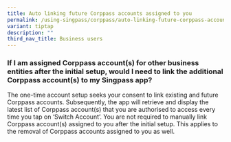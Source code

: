 ```yaml
---
title: Auto linking future Corppass accounts assigned to you
permalink: /using-singpass/corppass/auto-linking-future-corppass-accounts/
variant: tiptap
description: ""
third_nav_title: Business users
---
```

<h3>If I am assigned Corppass account(s) for other business entities after the initial setup, would I need to link the additional Corppass account(s) to my Singpass app?</h3>
<p>The one-time account setup seeks your consent to link existing and future
Corppass accounts. Subsequently, the app will retrieve and display the
latest list of Corppass account(s) that you are authorised to access every
time you tap on ‘Switch Account’. You are not required to manually link
Corppass account(s) assigned to you after the initial setup. This applies
to the removal of Corppass accounts assigned to you as well.</p>